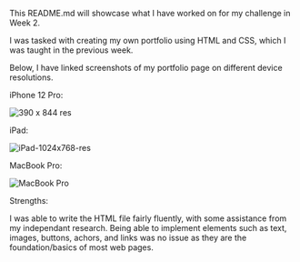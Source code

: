 This README.md will showcase what I have worked on for my challenge in Week 2.

I was tasked with creating my own portfolio using HTML and CSS, which I was taught in the previous week. 

Below, I have linked screenshots of my portfolio page on different device resolutions.

iPhone 12 Pro:

![390 x 844 res](https://github.com/isazafeer/week2-challenge/assets/116819407/b462e706-01a5-4611-8e3c-32e5cb43c9d2)

iPad:

![iPad-1024x768-res](https://github.com/isazafeer/week2-challenge/assets/116819407/55f47dfa-e1f1-4b95-9b42-e1442c6dea05)

MacBook Pro:

![MacBook Pro](https://github.com/isazafeer/week2-challenge/assets/116819407/72bd571f-4cf1-4c68-967d-8340ba21af5a)

Strengths:

I was able to write the HTML file fairly fluently, with some assistance from my independant research. Being able to implement elements such as text, images, buttons, achors, and links was no issue as they are the foundation/basics of most web pages.
